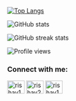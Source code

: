 [![Top Langs](https://github-readme-stats.vercel.app/api/top-langs/?username=rishav197&theme=dark)](https://github.com/anuraghazra/github-readme-stats)

![GitHub stats](https://github-readme-stats.vercel.app/api?username=rishav197&show_icons=true&theme=dark&count_private=true)  

![GitHub streak stats](https://github-readme-streak-stats.herokuapp.com/?user=rishav197&theme=dark)  

![Profile views](https://gpvc.arturio.dev/rishav197)  



<!-- Social Urls -->
<h3 align="left">Connect with me:</h3>
<p align="left">
<a href="https://www.linkedin.com/in/rishav197" target="blank"><img align="center" src="https://raw.githubusercontent.com/rahuldkjain/github-profile-readme-generator/master/src/images/icons/Social/linked-in-alt.svg" alt="rishav197" height="30" width="40" /></a>
<a href="https://www.kaggle.com/rishav20569" target="blank"><img align="center" src="https://github.com/rahuldkjain/github-profile-readme-generator/blob/master/src/images/icons/Social/kaggle.svg" alt="rishav20569" height="30" width="40" /></a>
<a href="https://www.instagram.com/rishav1_97/" target="blank"><img align="center" src="https://github.com/rahuldkjain/github-profile-readme-generator/blob/master/src/images/icons/Social/instagram.svg" alt="rishav1_97" height="30" width="40" /></a>